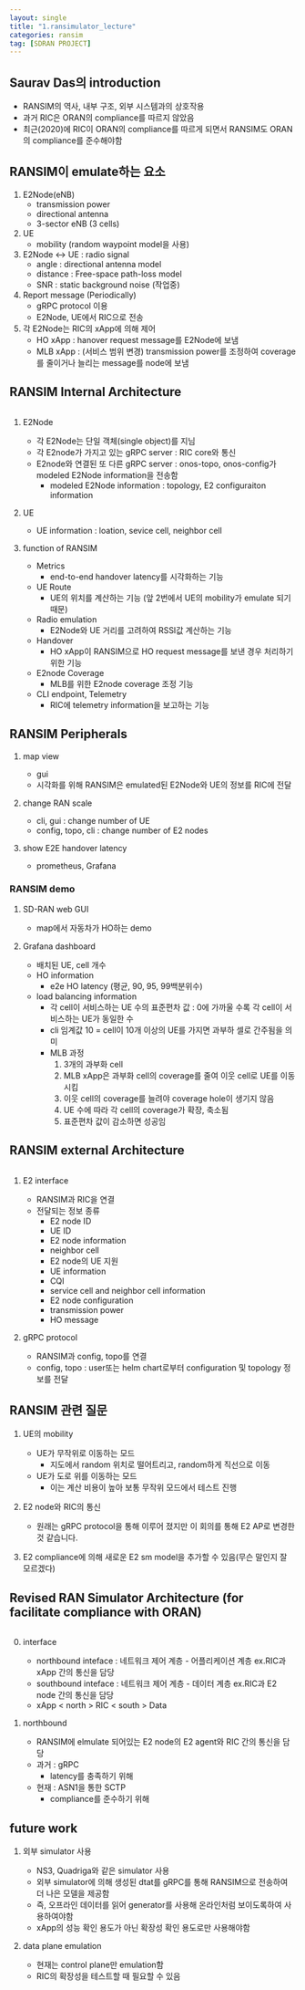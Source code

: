 ```yaml
---
layout: single
title: "1.ransimulator_lecture"
categories: ransim
tag: [SDRAN PROJECT]
---
```


## Saurav Das의 introduction
- RANSIM의 역사, 내부 구조, 외부 시스템과의 상호작용
- 과거 RIC은 ORAN의 compliance를 따르지 않았음
- 최근(2020)에 RIC이 ORAN의 compliance를 따르게 되면서 RANSIM도 ORAN의 compliance를 준수해야함


## RANSIM이 emulate하는 요소
1. E2Node(eNB)
    - transmission power
    - directional antenna
    - 3-sector eNB (3 cells)
2. UE
    - mobility (random waypoint model을 사용)
3. E2Node <-> UE : radio signal
    - angle : directional antenna model
    - distance : Free-space path-loss model
    - SNR : static background noise (작업중)
4. Report message (Periodically)
    - gRPC protocol 이용
    - E2Node, UE에서 RIC으로 전송
5. 각 E2Node는 RIC의 xApp에 의해 제어
    - HO xApp : hanover request message를 E2Node에 보냄
    - MLB xApp : (서비스 범위 변경) transmission power를 조정하여 coverage를 줄이거나 늘리는 message를 node에 보냄

## RANSIM Internal Architecture

<img  src="/assets/posts/sdran/1.png" alt=""/>

1. E2Node
    - 각 E2Node는 단일 객체(single object)를 지님
    - 각 E2node가 가지고 있는 gRPC server : RIC core와 통신
    - E2node와 연결된 또 다른 gRPC server : onos-topo, onos-config가 modeled E2Node information을 전송함
        - modeled E2Node information : topology, E2 configuraiton information

2. UE
    - UE information : loation, sevice cell, neighbor cell

3. function of RANSIM
    - Metrics
        - end-to-end handover latency를 시각화하는 기능
    - UE Route
        - UE의 위치를 계산하는 기능 (앞 2번에서 UE의 mobility가 emulate 되기 때문)
    - Radio emulation
        - E2Node와 UE 거리를 고려하여 RSSI값 계산하는 기능
    - Handover
        - HO xApp이 RANSIM으로 HO request message를 보낸 경우 처리하기 위한 기능
    - E2node Coverage
        - MLB를 위한 E2node coverage 조정 기능
    - CLI endpoint, Telemetry
        - RIC에 telemetry information을 보고하는 기능

## RANSIM Peripherals
1. map view
    - gui
    - 시각화를 위해 RANSIM은 emulated된 E2Node와 UE의 정보를 RIC에 전달

2. change RAN scale
    - cli, gui : change number of UE
    - config, topo, cli : change number of E2 nodes

3. show E2E handover latency
    - prometheus, Grafana


### RANSIM demo

1. SD-RAN web GUI
    - map에서 자동차가 HO하는 demo

2. Grafana dashboard
    - 배치된 UE, cell 개수
    - HO information
        - e2e HO latency (평균, 90, 95, 99백분위수)
    - load balancing information
        - 각 cell이 서비스하는 UE 수의 표준편차 값 : 0에 가까울 수록 각 cell이 서비스하는 UE가 동일한 수
        - cli 임계값 10 = cell이 10개 이상의 UE를 가지면 과부하 셀로 간주됨을 의미
        - MLB 과정
            1. 3개의 과부화 cell
            2. MLB xApp은 과부화 cell의 coverage를 줄여 이웃 cell로 UE를 이동시킴
            3. 이웃 cell의 coverage를 늘려야 coverage hole이 생기지 않음
            4. UE 수에 따라 각 cell의 coverage가 확장, 축소됨
            5. 표준편차 값이 감소하면 성공임


## RANSIM external Architecture

<img  src="/assets/posts/sdran/3.png" alt=""/>

1. E2 interface
    - RANSIM과 RIC을 연결
    - 전달되는 정보 종류
        - E2 node ID
        - UE ID
        - E2 node information
        - neighbor cell
        - E2 node의 UE 지원
        - UE information
        - CQI
        - service cell and neighbor cell information
        - E2 node configuration
        - transmission power
        - HO message

2. gRPC protocol
    - RANSIM과 config, topo를 연결
    - config, topo : user또는 helm chart로부터 configuration 및 topology 정보를 전달
    

## RANSIM 관련 질문
1. UE의 mobility
    - UE가 무작위로 이동하는 모드
        - 지도에서 random 위치로 떨어트리고, random하게 직선으로 이동
    - UE가 도로 위를 이동하는 모드
        - 이는 계산 비용이 높아 보통 무작위 모드에서 테스트 진행

2. E2 node와 RIC의 통신
    - 원래는 gRPC protocol을 통해 이루어 졌지만 이 회의를 통해 E2 AP로 변경한 것 같습니다. 

3. E2 compliance에 의해 새로운 E2 sm model을 추가할 수 있음(무슨 말인지 잘 모르겠다)


## Revised RAN Simulator Architecture (for facilitate compliance with ORAN)
<img  src="/assets/posts/sdran/4.png" alt=""/>

0. interface
    - northbound inteface :  네트워크 제어 계층 - 어플리케이션 계층  ex.RIC과 xApp 간의 통신을 담당 
    - southbound inteface :  네트워크 제어 계층 - 데이터 계층 ex.RIC과 E2 node 간의 통신을 담당
    - xApp < north > RIC < south > Data


1. northbound
    - RANSIM에 elmulate 되어있는 E2 node의 E2 agent와 RIC 간의 통신을 담당
    - 과거 : gRPC
        - latency를 충족하기 위해
    - 현재 : ASN1을 통한 SCTP
        - compliance를 준수하기 위해 


## future work

1. 외부 simulator 사용
    - NS3, Quadriga와 같은 simulator 사용
    - 외부 simulator에 의해 생성된 dtat를 gRPC를 통해 RANSIM으로 전송하여 더 나은 모델을 제공함
    - 즉, 오프라인 데이터를 읽어 generator를 사용해 온라인처럼 보이도록하여 사용하여야함
    - xApp의 성능 확인 용도가 아닌 확장성 확인 용도로만 사용해야함

2. data plane emulation
    - 현재는 control plane만 emulation함
    - RIC의 확장성을 테스트할 때 필요할 수 있음

